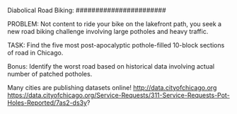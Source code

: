 Diabolical Road Biking:
#######################

PROBLEM:
Not content to ride your bike on the lakefront path, you seek a new road biking challenge 
involving large potholes and heavy traffic. 

TASK:
Find the five most post-apocalyptic pothole-filled 10-block sections of road in Chicago. 

Bonus: Identify the worst road based on historical data involving actual number of patched potholes. 

Many cities are publishing datasets online!
http://data.cityofchicago.org
https://data.cityofchicago.org/Service-Requests/311-Service-Requests-Pot-Holes-Reported/7as2-ds3y?